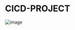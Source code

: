 # CICD-PROJECT


![image](https://github.com/kelvind627/CICD-PROJECT/assets/136044631/e17429c7-8510-4adc-b96e-7d3e173c7fa0)
